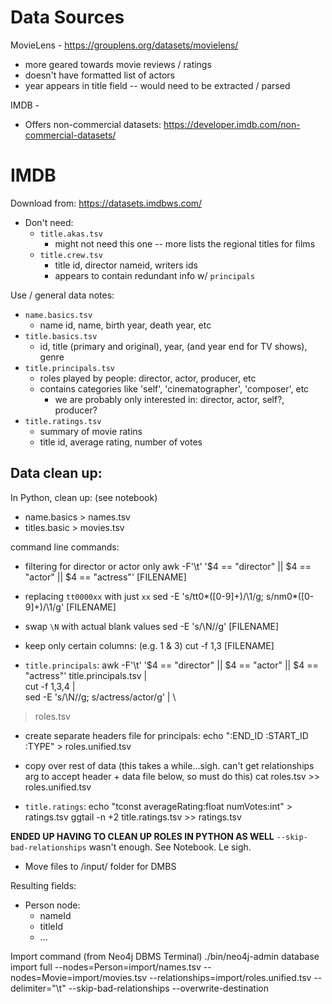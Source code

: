 

# Data Sources

MovieLens - https://grouplens.org/datasets/movielens/
- more geared towards movie reviews / ratings
- doesn't have formatted list of actors
- year appears in title field -- would need to be extracted / parsed


IMDB - 
- Offers non-commercial datasets: https://developer.imdb.com/non-commercial-datasets/


# IMDB
Download from: https://datasets.imdbws.com/
- Don't need:
    - `title.akas.tsv`
        - might not need this one -- more lists the regional titles for films
    - `title.crew.tsv`
        - title id, director nameid, writers ids
        - appears to contain redundant info w/ `principals`


Use / general data notes:
- `name.basics.tsv`
    - name id, name, birth year, death year, etc
- `title.basics.tsv`
    - id, title (primary and original), year, (and year end for TV shows), genre
- `title.principals.tsv`
    - roles played by people: director, actor, producer, etc
    - contains categories like 'self', 'cinematographer', 'composer', etc
        - we are probably only interested in: director, actor, self?, producer?
- `title.ratings.tsv`
    - summary of movie ratins
    - title id, average rating, number of votes

## Data clean up:

In Python, clean up: (see notebook)
- name.basics > names.tsv
- titles.basic > movies.tsv

command line commands:
- filtering for director or actor only
    awk -F'\t' '$4 == "director" || $4 == "actor" || $4 == "actress"' [FILENAME]

- replacing `tt0000xx` with just `xx`
    sed -E 's/tt0*([0-9]+)/\1/g; s/nm0*([0-9]+)/\1/g' [FILENAME]

- swap `\N` with actual blank values
    sed -E 's/\\N//g' [FILENAME]

- keep only certain columns: (e.g. 1 & 3)
    cut -f 1,3 [FILENAME]

- `title.principals`:
awk -F'\t' '$4 == "director" || $4 == "actor" || $4 == "actress"' title.principals.tsv | \
cut -f 1,3,4 | \
sed -E 's/\\N//g; s/actress/actor/g' | \
> roles.tsv

- create separate headers file for principals:
echo ":END_ID	:START_ID	:TYPE" > roles.unified.tsv
- copy over rest of data (this takes a while...sigh. can't get relationships arg to accept header + data file below, so must do this)
cat roles.tsv >> roles.unified.tsv

- `title.ratings`: 
echo "tconst        averageRating:float     numVotes:int" > ratings.tsv
ggtail -n +2 title.ratings.tsv >> ratings.tsv


**ENDED UP HAVING TO CLEAN UP ROLES IN PYTHON AS WELL**
`--skip-bad-relationships` wasn't enough.
See Notebook.
Le sigh.

- Move files to /input/ folder for DMBS


Resulting fields:
- Person node:
    - nameId
    - titleId
    - ...

Import command (from Neo4j DBMS Terminal)
./bin/neo4j-admin database import full --nodes=Person=import/names.tsv --nodes=Movie=import/movies.tsv --relationships=import/roles.unified.tsv --delimiter="\t" --skip-bad-relationships --overwrite-destination